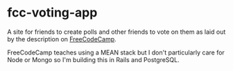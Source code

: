 # fcc-voting-app
A site for friends to create polls and other friends to vote on them as laid out by the description on [FreeCodeCamp](https://www.freecodecamp.com/challenges/build-a-voting-app).

FreeCodeCamp teaches using a MEAN stack but I don't particularly care for Node or Mongo so I'm building this in Rails and PostgreSQL. 
